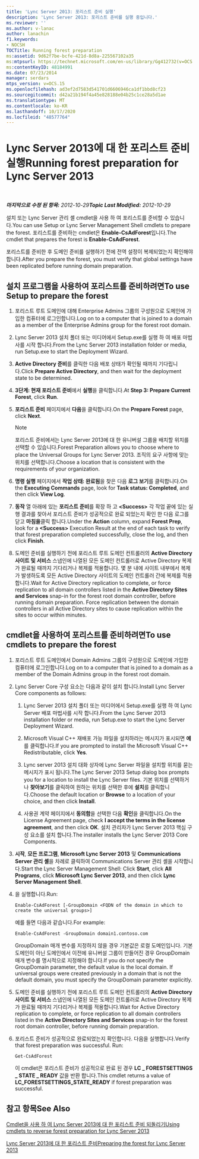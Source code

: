 ```yaml
---
title: 'Lync Server 2013: 포리스트 준비 실행'
description: 'Lync Server 2013: 포리스트 준비를 실행 중입니다.'
ms.reviewer: ''
ms.author: v-lanac
author: lanachin
f1.keywords:
- NOCSH
TOCTitle: Running forest preparation
ms:assetid: 9d62f7be-bcfe-421d-8d8a-225567102a35
ms:mtpsurl: https://technet.microsoft.com/en-us/library/Gg412732(v=OCS.15)
ms:contentKeyID: 48184991
ms.date: 07/23/2014
manager: serdars
mtps_version: v=OCS.15
ms.openlocfilehash: ad3ef2d7583d541701d6606946ca1df1bbd8cf23
ms.sourcegitcommit: d42a21b194f4a45e828188e04b25c1ce28a5d1ae
ms.translationtype: MT
ms.contentlocale: ko-KR
ms.lasthandoff: 10/17/2020
ms.locfileid: "48577764"
---
```

# <a name="running-forest-preparation-for-lync-server-2013"></a><span data-ttu-id="d83e7-103">Lync Server 2013에 대 한 포리스트 준비 실행</span><span class="sxs-lookup"><span data-stu-id="d83e7-103">Running forest preparation for Lync Server 2013</span></span>

<div data-xmlns="http://www.w3.org/1999/xhtml">

<div class="topic" data-xmlns="http://www.w3.org/1999/xhtml" data-msxsl="urn:schemas-microsoft-com:xslt" data-cs="https://msdn.microsoft.com/">

<div data-asp="https://msdn2.microsoft.com/asp">



</div>

<div id="mainSection">

<div id="mainBody">

<span> </span>

<span data-ttu-id="d83e7-104">_**마지막으로 수정 된 항목:** 2012-10-29_</span><span class="sxs-lookup"><span data-stu-id="d83e7-104">_**Topic Last Modified:** 2012-10-29_</span></span>

<span data-ttu-id="d83e7-105">설치 또는 Lync Server 관리 셸 cmdlet을 사용 하 여 포리스트를 준비할 수 있습니다.</span><span class="sxs-lookup"><span data-stu-id="d83e7-105">You can use Setup or Lync Server Management Shell cmdlets to prepare the forest.</span></span> <span data-ttu-id="d83e7-106">포리스트를 준비하는 cmdlet은 **Enable-CsAdForest**입니다.</span><span class="sxs-lookup"><span data-stu-id="d83e7-106">The cmdlet that prepares the forest is **Enable-CsAdForest**.</span></span>

<span data-ttu-id="d83e7-107">포리스트를 준비한 후 도메인 준비를 실행하기 전에 전역 설정이 복제되었는지 확인해야 합니다.</span><span class="sxs-lookup"><span data-stu-id="d83e7-107">After you prepare the forest, you must verify that global settings have been replicated before running domain preparation.</span></span>

<div>

## <a name="to-use-setup-to-prepare-the-forest"></a><span data-ttu-id="d83e7-108">설치 프로그램을 사용하여 포리스트를 준비하려면</span><span class="sxs-lookup"><span data-stu-id="d83e7-108">To use Setup to prepare the forest</span></span>

1.  <span data-ttu-id="d83e7-109">포리스트 루트 도메인에 대해 Enterprise Admins 그룹의 구성원으로 도메인에 가입한 컴퓨터에 로그인합니다.</span><span class="sxs-lookup"><span data-stu-id="d83e7-109">Log on to a computer that is joined to a domain as a member of the Enterprise Admins group for the forest root domain.</span></span>

2.  <span data-ttu-id="d83e7-110">Lync Server 2013 설치 폴더 또는 미디어에서 Setup.exe를 실행 하 여 배포 마법사를 시작 합니다.</span><span class="sxs-lookup"><span data-stu-id="d83e7-110">From the Lync Server 2013 installation folder or media, run Setup.exe to start the Deployment Wizard.</span></span>

3.  <span data-ttu-id="d83e7-111">**Active Directory 준비**를 클릭한 다음 배포 상태가 확인될 때까지 기다립니다.</span><span class="sxs-lookup"><span data-stu-id="d83e7-111">Click **Prepare Active Directory**, and then wait for the deployment state to be determined.</span></span>

4.  <span data-ttu-id="d83e7-112">**3단계: 현재 포리스트 준비**에서 **실행**을 클릭합니다.</span><span class="sxs-lookup"><span data-stu-id="d83e7-112">At **Step 3: Prepare Current Forest**, click **Run**.</span></span>

5.  <span data-ttu-id="d83e7-113">**포리스트 준비** 페이지에서 **다음**을 클릭합니다.</span><span class="sxs-lookup"><span data-stu-id="d83e7-113">On the **Prepare Forest** page, click **Next**.</span></span>
    
    <div>
    

    > [!NOTE]  
    > <span data-ttu-id="d83e7-114">포리스트 준비에서는 Lync Server 2013에 대 한 유니버설 그룹을 배치할 위치를 선택할 수 있습니다.</span><span class="sxs-lookup"><span data-stu-id="d83e7-114">Forest Preparation allows you to choose where to place the Universal Groups for Lync Server 2013.</span></span> <span data-ttu-id="d83e7-115">조직의 요구 사항에 맞는 위치를 선택합니다.</span><span class="sxs-lookup"><span data-stu-id="d83e7-115">Choose a location that is consistent with the requirements of your organization.</span></span>

    
    </div>

6.  <span data-ttu-id="d83e7-116">**명령 실행** 페이지에서 **작업 상태: 완료됨**을 찾은 다음 **로그 보기**를 클릭합니다.</span><span class="sxs-lookup"><span data-stu-id="d83e7-116">On the **Executing Commands** page, look for **Task status: Completed**, and then click **View Log**.</span></span>

7.  <span data-ttu-id="d83e7-117">**동작** 열 아래에 있는 **포리스트 준비**를 확장 하 고 **\<Success\>** 각 작업 끝에 있는 실행 결과를 찾아서 포리스트 준비가 성공적으로 완료 되었는지 확인 한 다음 로그를 닫고 **마침을**클릭 합니다.</span><span class="sxs-lookup"><span data-stu-id="d83e7-117">Under the **Action** column, expand **Forest Prep**, look for a **\<Success\>** Execution Result at the end of each task to verify that forest preparation completed successfully, close the log, and then click **Finish**.</span></span>

8.  <span data-ttu-id="d83e7-p103">도메인 준비를 실행하기 전에 포리스트 루트 도메인 컨트롤러의 **Active Directory 사이트 및 서비스** 스냅인에 나열된 모든 도메인 컨트롤러로 Active Directory 복제가 완료될 때까지 기다리거나 복제를 적용합니다. 몇 분 내에 사이트 내부에서 복제가 발생하도록 모든 Active Directory 사이트의 도메인 컨트롤러 간에 복제를 적용합니다.</span><span class="sxs-lookup"><span data-stu-id="d83e7-p103">Wait for Active Directory replication to complete, or force replication to all domain controllers listed in the **Active Directory Sites and Services** snap-in for the forest root domain controller, before running domain preparation. Force replication between the domain controllers in all Active Directory sites to cause replication within the sites to occur within minutes.</span></span>

</div>

<div>

## <a name="to-use-cmdlets-to-prepare-the-forest"></a><span data-ttu-id="d83e7-120">cmdlet을 사용하여 포리스트를 준비하려면</span><span class="sxs-lookup"><span data-stu-id="d83e7-120">To use cmdlets to prepare the forest</span></span>

1.  <span data-ttu-id="d83e7-121">포리스트 루트 도메인에서 Domain Admins 그룹의 구성원으로 도메인에 가입한 컴퓨터에 로그인합니다.</span><span class="sxs-lookup"><span data-stu-id="d83e7-121">Log on to a computer that is joined to a domain as a member of the Domain Admins group in the forest root domain.</span></span>

2.  <span data-ttu-id="d83e7-122">Lync Server Core 구성 요소는 다음과 같이 설치 합니다.</span><span class="sxs-lookup"><span data-stu-id="d83e7-122">Install Lync Server Core components as follows:</span></span>
    
    1.  <span data-ttu-id="d83e7-123">Lync Server 2013 설치 폴더 또는 미디어에서 Setup.exe를 실행 하 여 Lync Server 배포 마법사를 시작 합니다.</span><span class="sxs-lookup"><span data-stu-id="d83e7-123">From the Lync Server 2013 installation folder or media, run Setup.exe to start the Lync Server Deployment Wizard.</span></span>
    
    2.  <span data-ttu-id="d83e7-124">Microsoft Visual C++ 재배포 가능 파일을 설치하라는 메시지가 표시되면 **예**를 클릭합니다.</span><span class="sxs-lookup"><span data-stu-id="d83e7-124">If you are prompted to install the Microsoft Visual C++ Redistributable, click **Yes**.</span></span>
    
    3.  <span data-ttu-id="d83e7-125">Lync server 2013 설치 대화 상자에 Lync Server 파일을 설치할 위치를 묻는 메시지가 표시 됩니다.</span><span class="sxs-lookup"><span data-stu-id="d83e7-125">The Lync Server 2013 Setup dialog box prompts you for a location to install the Lync Server files.</span></span> <span data-ttu-id="d83e7-126">기본 위치를 선택하거나 **찾아보기**를 클릭하여 원하는 위치를 선택한 후에 **설치**를 클릭합니다.</span><span class="sxs-lookup"><span data-stu-id="d83e7-126">Choose the default location or **Browse** to a location of your choice, and then click **Install**.</span></span>
    
    4.  <span data-ttu-id="d83e7-127">사용권 계약 페이지에서 **동의함**을 선택한 다음 **확인**을 클릭합니다.</span><span class="sxs-lookup"><span data-stu-id="d83e7-127">On the License Agreement page, check **I accept the terms in the license agreement**, and then click **OK**.</span></span> <span data-ttu-id="d83e7-128">설치 관리자가 Lync Server 2013 핵심 구성 요소를 설치 합니다.</span><span class="sxs-lookup"><span data-stu-id="d83e7-128">The installer installs the Lync Server 2013 Core Components.</span></span>

3.  <span data-ttu-id="d83e7-129">**시작**, **모든 프로그램**, **Microsoft Lync Server 2013** 및 **Communications Server 관리 셸**을 차례로 클릭하여 Communications Server 관리 셸을 시작합니다.</span><span class="sxs-lookup"><span data-stu-id="d83e7-129">Start the Lync Server Management Shell: Click **Start**, click **All Programs**, click **Microsoft Lync Server 2013**, and then click **Lync Server Management Shell**.</span></span>

4.  <span data-ttu-id="d83e7-130">을 실행합니다.</span><span class="sxs-lookup"><span data-stu-id="d83e7-130">Run:</span></span>
    
        Enable-CsAdForest [-GroupDomain <FQDN of the domain in which to create the universal groups>]
    
    <span data-ttu-id="d83e7-131">예를 들면 다음과 같습니다.</span><span class="sxs-lookup"><span data-stu-id="d83e7-131">For example:</span></span>
    
        Enable-CsAdForest -GroupDomain domain1.contoso.com 
    
    <span data-ttu-id="d83e7-p106">GroupDomain 매개 변수를 지정하지 않을 경우 기본값은 로컬 도메인입니다. 기본 도메인이 아닌 도메인에서 이전에 유니버설 그룹이 만들어진 경우 GroupDomain 매개 변수를 명시적으로 지정해야 합니다.</span><span class="sxs-lookup"><span data-stu-id="d83e7-p106">If you do not specify the GroupDomain parameter, the default value is the local domain. If universal groups were created previously in a domain that is not the default domain, you must specify the GroupDomain parameter explicitly.</span></span>

5.  <span data-ttu-id="d83e7-134">도메인 준비를 실행하기 전에 포리스트 루트 도메인 컨트롤러의 **Active Directory 사이트 및 서비스** 스냅인에 나열된 모든 도메인 컨트롤러로 Active Directory 복제가 완료될 때까지 기다리거나 복제를 적용합니다.</span><span class="sxs-lookup"><span data-stu-id="d83e7-134">Wait for Active Directory replication to complete, or force replication to all domain controllers listed in the **Active Directory Sites and Services** snap-in for the forest root domain controller, before running domain preparation.</span></span>

6.  <span data-ttu-id="d83e7-p107">포리스트 준비가 성공적으로 완료되었는지 확인합니다. 다음을 실행합니다.</span><span class="sxs-lookup"><span data-stu-id="d83e7-p107">Verify that forest preparation was successful. Run:</span></span>
    
        Get-CsAdForest 
    
    <span data-ttu-id="d83e7-137">이 cmdlet은 포리스트 준비가 성공적으로 완료 된 경우 **LC \_ FORESTSETTINGS \_ STATE \_ READY** 값을 반환 합니다.</span><span class="sxs-lookup"><span data-stu-id="d83e7-137">This cmdlet returns a value of **LC\_FORESTSETTINGS\_STATE\_READY** if forest preparation was successful.</span></span>

</div>

<div>

## <a name="see-also"></a><span data-ttu-id="d83e7-138">참고 항목</span><span class="sxs-lookup"><span data-stu-id="d83e7-138">See Also</span></span>


[<span data-ttu-id="d83e7-139">Cmdlet을 사용 하 여 Lync Server 2013에 대 한 포리스트 준비 되돌리기</span><span class="sxs-lookup"><span data-stu-id="d83e7-139">Using cmdlets to reverse forest preparation for Lync Server 2013</span></span>](lync-server-2013-using-cmdlets-to-reverse-forest-preparation.md)  


[<span data-ttu-id="d83e7-140">Lync Server 2013에 대 한 포리스트 준비</span><span class="sxs-lookup"><span data-stu-id="d83e7-140">Preparing the forest for Lync Server 2013</span></span>](lync-server-2013-preparing-the-forest.md)  
  

</div>

</div>

<span> </span>

</div>

</div>

</div>


